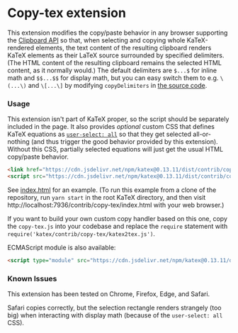 # Copy-tex extension

This extension modifies the copy/paste behavior in any browser supporting the
[Clipboard API](https://developer.mozilla.org/en-US/docs/Web/API/ClipboardEvent)
so that, when selecting and copying whole KaTeX-rendered elements, the text
content of the resulting clipboard renders KaTeX elements as their LaTeX source
surrounded by specified delimiters.  (The HTML content of the resulting
clipboard remains the selected HTML content, as it normally would.)
The default delimiters are `$...$` for inline math and `$$...$$` for display
math, but you can easy switch them to e.g. `\(...\)` and `\[...\]` by
modifying `copyDelimiters` in [the source code](copy-tex.js).

### Usage

This extension isn't part of KaTeX proper, so the script should be separately
included in the page.  It also provides *optional* custom CSS that
defines KaTeX equations as
[`user-select: all`](https://developer.mozilla.org/en-US/docs/Web/CSS/user-select)
so that they get selected all-or-nothing (and thus trigger the good behavior
provided by this extension).  Without this CSS, partially selected equations
will just get the usual HTML copy/paste behavior.

```html
<link href="https://cdn.jsdelivr.net/npm/katex@0.13.11/dist/contrib/copy-tex.css" rel="stylesheet" type="text/css">
<script src="https://cdn.jsdelivr.net/npm/katex@0.13.11/dist/contrib/copy-tex.min.js" integrity="sha384-Ep9Es0VCjVn9dFeaN2uQxgGcGmG+pfZ4eBaHxUpxXDORrrVACZVOpywyzvFRGbmv" crossorigin="anonymous"></script>
```

See [index.html](index.html) for an example.
(To run this example from a clone of the repository, run `yarn start`
in the root KaTeX directory, and then visit
http://localhost:7936/contrib/copy-tex/index.html
with your web browser.)

If you want to build your own custom copy handler based on this one,
copy the `copy-tex.js` into your codebase and replace the `require`
statement with `require('katex/contrib/copy-tex/katex2tex.js')`.

ECMAScript module is also available:
```html
<script type="module" src="https://cdn.jsdelivr.net/npm/katex@0.13.11/dist/contrib/copy-tex.mjs" integrity="sha384-+gSYJ3yzY30+a6FGYJXOx9swmWs5oPKEi1AeCsAxsLexABlUXgHXkOkEZCj0Lz8U" crossorigin="anonymous"></script>
```

### Known Issues

This extension has been tested on Chrome, Firefox, Edge, and Safari.

Safari copies correctly, but the selection rectangle renders strangely
(too big) when interacting with display math
(because of the `user-select: all` CSS).
